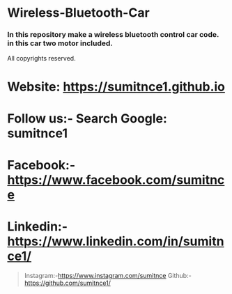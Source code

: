 # Wireless-Bluetooth-Car
 ### In this repository make a wireless bluetooth control car code. in this car two motor included.

 All copyrights reserved.
# Website: https://sumitnce1.github.io
# Follow us:- Search Google: sumitnce1
# Facebook:-https://www.facebook.com/sumitnce
# Linkedin:-https://www.linkedin.com/in/sumitnce1/
> Instagram:-https://www.instagram.com/sumitnce
> Github:- https://github.com/sumitnce1/
